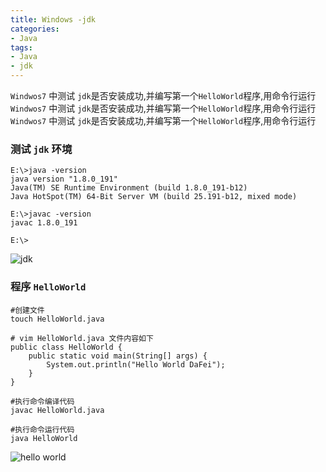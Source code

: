 ```yaml
---
title: Windows -jdk
categories: 
- Java
tags:
- Java
- jdk
---
```

`Windwos7` 中测试 `jdk`是否安装成功,并编写第一个`HelloWorld`程序,用命令行运行
`Windwos7` 中测试 `jdk`是否安装成功,并编写第一个`HelloWorld`程序,用命令行运行
`Windwos7` 中测试 `jdk`是否安装成功,并编写第一个`HelloWorld`程序,用命令行运行

### 测试 `jdk` 环境

```shell
E:\>java -version
java version "1.8.0_191"
Java(TM) SE Runtime Environment (build 1.8.0_191-b12)
Java HotSpot(TM) 64-Bit Server VM (build 25.191-b12, mixed mode)

E:\>javac -version
javac 1.8.0_191

E:\>
```

![jdk](/img/ubuntu/jdk02/java_hello1.png "jdk")

### 程序 `HelloWorld` 

```shell
#创建文件
touch HelloWorld.java

# vim HelloWorld.java 文件内容如下
public class HelloWorld {
    public static void main(String[] args) {
        System.out.println("Hello World DaFei");
    }
}

#执行命令编译代码
javac HelloWorld.java

#执行命令运行代码
java HelloWorld
```

![hello world](/img/ubuntu/jdk02/java_hello2.png "hello world")























